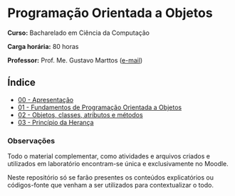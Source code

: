 # Programação Orientada a Objetos

**Curso:** Bacharelado em Ciência da Computação

**Carga horária:** 80 horas

**Professor:** Prof. Me. Gustavo Marttos ([e-mail](mailto:gustavomarttos@unimar.br))

## Índice

- [00 - Apresentação](docs/00-apresentacao.md)
- [01 - Fundamentos de Programação Orientada a Objetos](docs/01-fundamentos.md)
- [02 - Objetos, classes, atributos e métodos](docs/02-objetos.md)
- [03 - Princípio da Herança](docs/03-heranca.md)

### Observações

Todo o material complementar, como atividades e arquivos criados e utilizados em laboratório encontram-se única e
exclusivamente no Moodle.

Neste repositório só se farão presentes os conteúdos explicatórios ou códigos-fonte que venham a ser utilizados para
contextualizar o todo.
